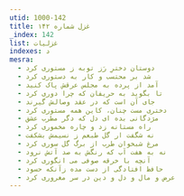 ```yaml
---
utid: 1000-142
title: غزل شماره ۱۴۲
_index: 142
list: غزلیات
indexes: د
mesra:
  - دوستان دخترِ رَز توبه ز مستوری کرد
  - شد بر محتسب و کار به دستوری کرد
  - آمد از پرده به مجلس عرقش پاک کنید
  - تا بگوید به حریفان که چرا دوری کرد
  - جای آن است که در عقد وصالش گیرند
  - دختری مست چنان، کاین همه مستوری کرد
  - مژدگانی بده ای دل که دگر مطرب عشق
  - راه مستانه زد و چاره مخموری کرد
  - نه شگفت ار گل طبعم ز نسیمش بشکفت
  - مرغ شبخوان طرب از برگ گل سوری کرد
  - نه به هفت آب که رنگش به صد آتش نرود
  - آنچه با خرقه صوفی می انگوری کرد
  - حافظ افتادگی از دست مده زآنکه حسود
  - عرض و مال و دل و دین در سر مغروری کرد
---
```

